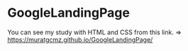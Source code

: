 # GoogleLandingPage
You can see my study with HTML and CSS from this link. =>  https://muratgcmz.github.io/GoogleLandingPage/
